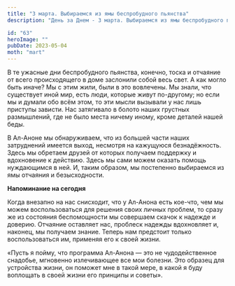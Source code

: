 ```yaml
---
title: "3 марта. Выбираемся из ямы беспробудного пьянства"
description: "День за Днем - 3 марта. Выбираемся из ямы беспробудного пьянства"

id: "63"
heroImage: ""
pubDate: 2023-05-04
moth: "mart"
---
```


В те ужасные дни беспробудного пьянства, конечно, тоска и отчаяние от всего
происходящего в доме заслонили собой весь свет. А как могло быть иначе? Мы с
этим жили, были в это вовлечены. Мы знали, что существует иной мир, есть люди,
которые живут по-другому; но если мы и думали обо всём этом, то эти мысли
вызывали у нас лишь приступы зависти. Нас затягивало в болото наших грустных
размышлений, где не было места ничему иному, кроме деталей нашей беды.

В Ал-Аноне мы обнаруживаем, что из большей части наших затруднений имеется
выход, несмотря на кажущуюся безнадёжность. Здесь мы обретаем друзей от
которых получаем поддержку и вдохновение к действию. Здесь мы сами можем
оказать помощь нуждающимся в ней. И, таким образом, мы постепенно выбираемся
из ямы отчаяния и безысходности.

**Напоминание на сегодня**

Когда внезапно на нас снисходит, что у Ал-Анона есть кое-что, чем мы можем
воспользоваться для решения своих личных проблем, то сразу же из состояния
беспомощности мы совершаем скачок к надежде и доверию. Отчаяние оставляет нас,
проблеск надежды вдохновляет и, наконец, мы получаем знание. Теперь нам
предстоит только воспользоваться им, применяя его к своей жизни.

«Пусть я пойму, что программа Ал-Анона — это не чудодейственное снадобье,
мгновенно излечивающее все мои болезни. Это образец для устройства жизни, он
поможет мне в такой мере, в какой я буду воплощать в своей жизни его принципы
и советы».
